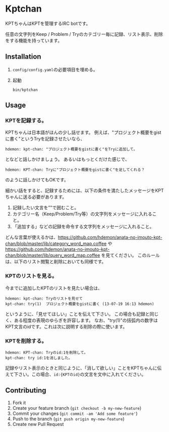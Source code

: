 # Kptchan

KPTちゃんはKPTを管理するIRC botです。

任意の文字列をKeep / Problem / Tryのカテゴリー毎に記録、リスト表示、削除をする機能を持っています。

## Installation

1. `config/config.yaml`の必要項目を埋める。

2. 起動

    ```
    bin/kptchan
    ```
    
## Usage

### KPTを記録する。

KPTちゃんは日本語がほんの少し話せます。
例えば、"プロジェクト概要をgistに書く"というTryを記録させたいなら、

```
hdemon: kpt-chan: "プロジェクト概要をgistに書く"をTryに追加して。
```

となどと話しかけましょう。
あるいはもっとくだけた感じで、

```
hdemon: KPT-chan: Tryに"プロジェクト概要をgistに書く"を足してくれる？
```

のように話しかけてもOKです。

細かい話をすると、記録するためには、以下の条件を満たしたメッセージをKPTちゃんに送る必要があります。

1. 記録したい文言を""で囲むこと。
2. カテゴリー名（Keep/Problem/Try等）の文字列をメッセージに入れること。
3. 「追加する」などの記録を命令する文字列をメッセージに入れること。

どんな言葉が使えるかは、https://github.com/hdemon/anata-no-imouto-kpt-chan/blob/master/lib/category_word_map.coffee や https://github.com/hdemon/anata-no-imouto-kpt-chan/blob/master/lib/query_word_map.coffee を見てください。
このルールは、以下のリスト閲覧と削除においても同様です。

### KPTのリストを見る。

今までに追加したKPTのリストを見たい場合は、

```
hdemon: kpt-chan: Tryのリストを見せて
kpt-chan: try(1)  プロジェクト概要をgistに書く (13-07-19 16:13 hdemon)
```

というように、「見せてほしい」ことを伝えて下さい。
この場合も記録と同じく、ある程度の表現のゆらぎを許容します。
なお、"try(1)"の括弧内の数字はKPT文言のidです。これは次に説明する削除の際に使います。

### KPTを削除する。

```
hdemon: KPT-chan: Tryのid:1を削除して。
kpt-chan: try id:1を消しました。
```

記録やリスト表示のときと同じように、「消して欲しい」ことをKPTちゃんに伝えて下さい。この場合、`id:{KPTのid}`の文言を文中に入れてください。


## Contributing

1. Fork it
2. Create your feature branch (`git checkout -b my-new-feature`)
3. Commit your changes (`git commit -am 'Add some feature'`)
4. Push to the branch (`git push origin my-new-feature`)
5. Create new Pull Request
